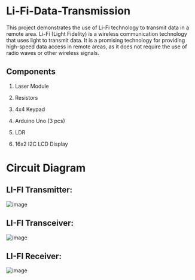 # Li-Fi-Data-Transmission
This project demonstrates the use of Li-Fi technology to transmit data in a remote area. Li-Fi (Light Fidelity) is a wireless communication technology that uses light to transmit data. It is a promising technology for providing high-speed data access in remote areas, as it does not require the use of radio waves or other wireless signals.

## Components
1. Laser Module

2. Resistors

3. 4x4 Keypad

4. Arduino Uno (3 pcs)

5. LDR

6. 16x2 I2C LCD Display

# Circuit Diagram
## LI-FI Transmitter:
![image](https://github.com/OdinMK12/Li-Fi-Data-Transmission/assets/96242979/93523df6-2774-4d90-9bbc-f619864f10de)

## LI-FI Transceiver:
![image](https://github.com/OdinMK12/Li-Fi-Data-Transmission/assets/96242979/6b6dd2b7-8e53-4b63-8968-32da670a5c28)

## LI-FI Receiver:
![image](https://github.com/OdinMK12/Li-Fi-Data-Transmission/assets/96242979/41fc5d3a-5c0e-4918-9d2d-036a7a45e9b5)



